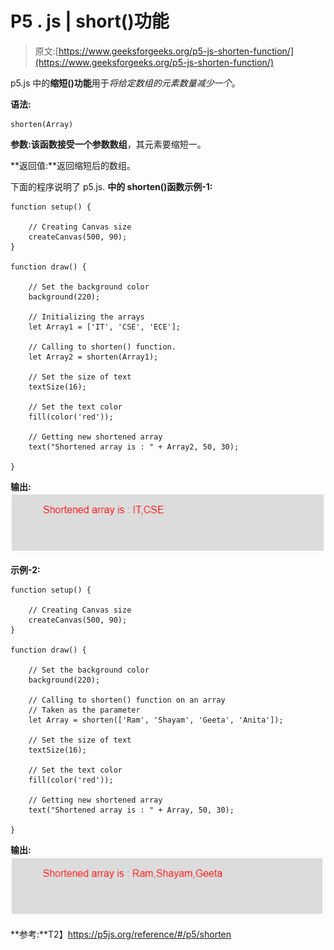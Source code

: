 # P5 . js | short()功能

> 原文:[https://www.geeksforgeeks.org/p5-js-shorten-function/](https://www.geeksforgeeks.org/p5-js-shorten-function/)

p5.js 中的**缩短()功能**用于*将给定数组的元素数量减少一个*。

**语法:**

```
shorten(Array)
```

**参数:**该函数接受一个参数**数组**，其元素要缩短一。

**返回值:**返回缩短后的数组。

下面的程序说明了 p5.js.
**中的 shorten()函数示例-1:**

```
function setup() {

    // Creating Canvas size
    createCanvas(500, 90);
}

function draw() {

    // Set the background color 
    background(220);

    // Initializing the arrays
    let Array1 = ['IT', 'CSE', 'ECE'];

    // Calling to shorten() function.
    let Array2 = shorten(Array1);

    // Set the size of text 
    textSize(16);

    // Set the text color 
    fill(color('red'));

    // Getting new shortened array
    text("Shortened array is : " + Array2, 50, 30);

}
```

**输出:**
![](img/99bcf9a4a057bc2f75714f46cfbe488a.png)

**示例-2:**

```
function setup() {

    // Creating Canvas size
    createCanvas(500, 90);
}

function draw() {

    // Set the background color 
    background(220);

    // Calling to shorten() function on an array
    // Taken as the parameter
    let Array = shorten(['Ram', 'Shayam', 'Geeta', 'Anita']);

    // Set the size of text 
    textSize(16);

    // Set the text color 
    fill(color('red'));

    // Getting new shortened array
    text("Shortened array is : " + Array, 50, 30);

}
```

**输出:**
![](img/ea03c17d06028a716fb7df8d5ba6a04b.png)

**参考:**T2】https://p5js.org/reference/#/p5/shorten